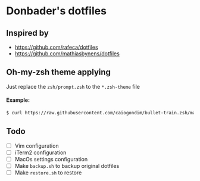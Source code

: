 # Donbader's dotfiles

## Inspired by
- https://github.com/rafeca/dotfiles
- https://github.com/mathiasbynens/dotfiles  


## Oh-my-zsh theme applying
Just replace the `zsh/prompt.zsh` to the `*.zsh-theme` file
#### Example: 
```bash
$ curl https://raw.githubusercontent.com/caiogondim/bullet-train.zsh/master/bullet-train.zsh-theme > zsh/prompt.zsh
```


## Todo
- [ ] Vim configuration
- [ ] iTerm2 configuration
- [ ] MacOs settings configuration
- [ ] Make `backup.sh` to backup original dotfiles
- [ ] Make `restore.sh` to restore
